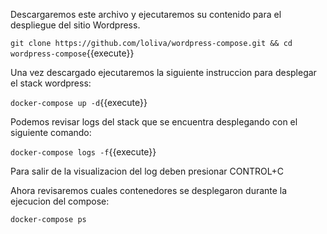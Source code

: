 Descargaremos este archivo y ejecutaremos su contenido para el despliegue del sitio Wordpress.

`git clone https://github.com/loliva/wordpress-compose.git && cd wordpress-compose`{{execute}}

Una vez descargado ejecutaremos la siguiente instruccion para desplegar el stack wordpress:

`docker-compose up -d`{{execute}}

Podemos revisar logs del stack que se encuentra desplegando con el siguiente comando:

`docker-compose logs -f`{{execute}}

Para salir de la visualizacion del log deben presionar CONTROL+C

Ahora revisaremos cuales contenedores se desplegaron durante la ejecucion del compose:

`docker-compose ps`
